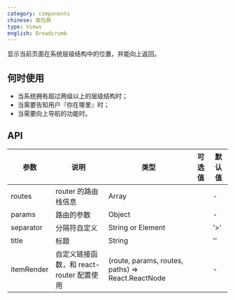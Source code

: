 ```yaml
---
category: components
chinese: 面包屑
type: Views
english: Breadcrumb
---
```


显示当前页面在系统层级结构中的位置，并能向上返回。

## 何时使用

- 当系统拥有超过两级以上的层级结构时；
- 当需要告知用户『你在哪里』时；
- 当需要向上导航的功能时。

## API

| 参数      | 说明                              | 类型              |  可选值 | 默认值 |
|-----------|-----------------------------------|-----------------|---------|--------|
| routes    | router 的路由栈信息               | Array             |         | -      |
| params    | 路由的参数                        | Object            |         | -      |
| separator | 分隔符自定义                      | String or Element |         | '>'    |
| title     | 标题                             | String            |         | ''     |  
| itemRender | 自定义链接函数，和 react-router 配置使用 | (route, params, routes, paths) => React.ReactNode | | - |

